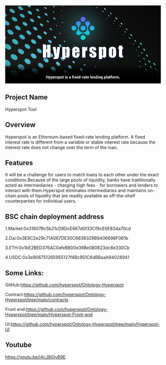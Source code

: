 ![](https://raw.githubusercontent.com/hyperspot/Ontology-Hyperspot/main/Hyperspot-UI/Hyperspot.jpeg)

## Project Name

Hyperspot Tool

## Overview

Hyperspot is an Ethereum-based fixed-rate lending platform. A fixed interest rate is different from a variable or stable interest rate because the interest rate does not change over the term of the loan.

## Features

It will be a challenge for users to match loans to each other under the exact conditions.Because of the large pools of liquidity, banks have traditionally acted as intermediaries - charging high fees - for borrowers and lenders to interact with them.Hyperspot eliminates intermediaries and maintains on-chain pools of liquidity that are readily available as off-the-shelf counterparties for individual users.

## BSC chain deployment address

1.Market:0x31607Bc5b21cD8DcE667d0f33Cf8cE0E834a70cd  

2.Dai:0x3E9C2e29c71A067DE30C6838329B9406698F061b  

3.ETH:0x1bE2BED376AC0afeB800e36Be080823dc8e330Cb  

4.USDC:0x3e906751265955127f4Bc951C6dBBaaA94028941  


## Some Links:

GitHub:https://github.com/hyperspot/Ontology-Hyperspot 

Contract:https://github.com/hyperspot/Ontology-Hyperspot/tree/main/contracts  

Front end:https://github.com/hyperspot/Ontology-Hyperspot/tree/main/Hyperspot-Front-end  

UI:https://github.com/hyperspot/Ontology-Hyperspot/tree/main/Hyperspot-UI  

## Youtube

https://youtu.be/i4cJ8GiyB9E




